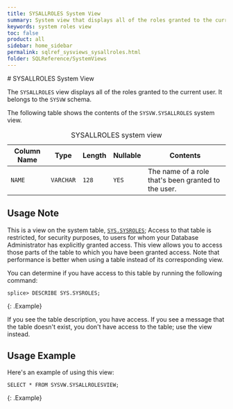 ```yaml
---
title: SYSALLROLES System View
summary: System view that displays all of the roles granted to the current user.
keywords: system roles view
toc: false
product: all
sidebar: home_sidebar
permalink: sqlref_sysviews_sysallroles.html
folder: SQLReference/SystemViews
---
```

<section>
<div class="TopicContent" data-swiftype-index="true" markdown="1">
# SYSALLROLES System View

The `SYSALLROLES` view displays all of the roles granted to the current user. It belongs to the `SYSVW` schema.

The following table shows the contents of the `SYSVW.SYSALLROLES` system view.

<table>
    <caption>SYSALLROLES system view</caption>
    <col />
    <col />
    <col />
    <col />
    <col />
    <thead>
        <tr>
            <th>Column Name</th>
            <th>Type</th>
            <th>Length</th>
            <th>Nullable</th>
            <th>Contents</th>
        </tr>
    </thead>
    <tbody>
        <tr>
            <td><code>NAME</code></td>
            <td><code>VARCHAR</code></td>
            <td><code>128</code></td>
            <td><code>YES</code></td>
            <td>The name of a role that's been granted to the user.</td>
        </tr>
    </tbody>
</table>

## Usage Note

This is a view on the system table, [`SYS.SYSROLES`](sqlref_systables_sysroles.html); Access to that table is restricted, for security purposes, to users for whom your Database Administrator has explicitly granted access. This view allows you to access those parts of the table to which you have been granted access. Note that performance is better when using a table instead of its corresponding view.

You can determine if you have access to this table by running the following command:

```
splice> DESCRIBE SYS.SYSROLES;
```
{: .Example}

If you see the table description, you have access. If you see a message that the table doesn't exist, you don't have access to the table; use the view instead.


## Usage Example

Here's an example of using this view:

```
SELECT * FROM SYSVW.SYSALLROLESVIEW;
```
{: .Example}

</div>
</section>
